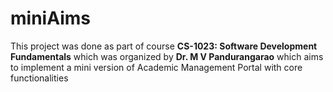 # miniAims

This project was done as part of course **CS-1023: Software Development Fundamentals** which was organized by **Dr. M V Pandurangarao** 
which aims to implement a mini version of Academic Management Portal with core functionalities

